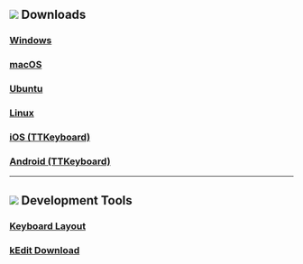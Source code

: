 ## ![](./favicon/favicon-32x32.png) Downloads

<!-- Platform Downloads (2x3 grid) -->
<div class="card-grid download-cards">
  <a class="card" href="{% link downloads/windows.markdown %}">
    <i class="card-icon fab fa-windows"></i>
    <h3 class="card-title">Windows</h3>
  </a>
  
  <a class="card" href="{% link downloads/macos.markdown %}">
    <i class="card-icon fab fa-apple"></i>
    <h3 class="card-title">macOS</h3>
  </a>
  
  <a class="card" href="{% link downloads/ubuntu.markdown %}">
    <i class="card-icon fab fa-ubuntu"></i>
    <h3 class="card-title">Ubuntu</h3>
  </a>
  
  <a class="card" href="{% link downloads/linux.markdown %}">
    <i class="card-icon fab fa-linux"></i>
    <h3 class="card-title">Linux</h3>
  </a>
  
  <a class="card" href="https://apps.apple.com/us/app/ttkeyboard/id919884616">
    <i class="card-icon fab fa-app-store-ios"></i>
    <h3 class="card-title">iOS (TTKeyboard)</h3>
  </a>
  
  <a class="card" href="https://play.google.com/store/apps/details?id=com.myopenware.ttkeyboard.latin&hl=en">
    <i class="card-icon fab fa-android"></i>
    <h3 class="card-title">Android (TTKeyboard)</h3>
  </a>
</div>

---

## ![](./favicon/favicon-32x32.png) Development Tools

<div class="card-grid tools-cards">
  <a href="{% link keyboards.markdown %}" class="card">
    <i class="card-icon fas fa-keyboard"></i>
    <h3 class="card-title">Keyboard Layout</h3>
  </a>
  
  <a href="https://github.com/thantthet/keymagic/releases/tag/windows-editor-2.1.0.0" class="card">
    <i class="card-icon fas fa-edit"></i>
    <h3 class="card-title">kEdit Download</h3>
  </a>
</div>